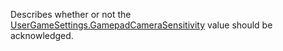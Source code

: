 Describes whether or not the [UserGameSettings.GamepadCameraSensitivity](https://developer.roblox.com/en-us/api-reference/property/UserGameSettings/GamepadCameraSensitivity) value should be acknowledged.